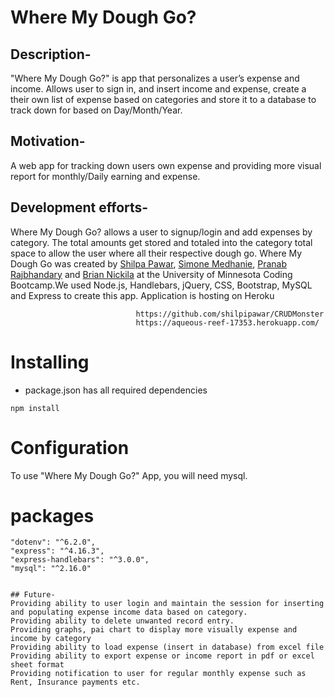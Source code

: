 # Where My Dough Go?

## Description-
"Where My Dough Go?" is app that personalizes a user’s expense and income. Allows user to sign in, and insert income and expense, create a their own list of expense based on categories and store it to a database to track down for based on Day/Month/Year.

## Motivation-
A web app for tracking down users own expense and providing more visual report for monthly/Daily earning and expense.

## Development efforts-
Where My Dough Go? allows a user to signup/login and add expenses by category. 
The total amounts get stored and totaled into the category total space to allow the user where all their respective dough go. 
Where My Dough Go was created by 
<a href="https://github.com/shilpipawar">Shilpa Pawar</a>,
 <a href="https://github.com/MoChips2">Simone Medhanie</a>, 
 <a href = "https://github.com/prajbhandary">Pranab Rajbhandary</a> 
 and 
 <a href="https://github.com/nickila">Brian Nickila</a> 
 at the University of Minnesota Coding Bootcamp.We used Node.js, Handlebars, jQuery, CSS, Bootstrap, MySQL and Express to create this app.
 Application is hosting on Heroku
                              
                                https://github.com/shilpipawar/CRUDMonster
                                https://aqueous-reef-17353.herokuapp.com/
# Installing
- package.json has all required dependencies

```npm install```

# Configuration

To use "Where My Dough Go?" App, you will need mysql.

# packages
```
"dotenv": "^6.2.0",
"express": "^4.16.3",
"express-handlebars": "^3.0.0",
"mysql": "^2.16.0"


## Future-
Providing ability to user login and maintain the session for inserting and populating expense income data based on category.
Providing ability to delete unwanted record entry.
Providing graphs, pai chart to display more visually expense and income by category
Providing ability to load expense (insert in database) from excel file
Providing ability to export expense or income report in pdf or excel sheet format
Providing notification to user for regular monthly expense such as Rent, Insurance payments etc.
